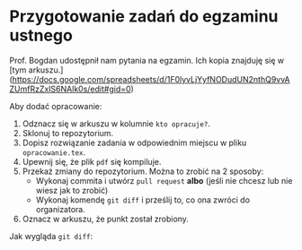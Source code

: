 # Przygotowanie zadań do egzaminu ustnego

Prof. Bogdan udostępnił nam pytania na egzamin.
Ich kopia znajduję się w [tym arkuszu.] (https://docs.google.com/spreadsheets/d/1F0lyvLjYyfNODudUN2nthQ9vvAZUmfRzZxIS6NAlk0s/edit#gid=0)

Aby dodać opracowanie:
1. Odznacz się w arkuszu w kolumnie `kto opracuje?`.
1. Sklonuj to repozytorium.
1. Dopisz rozwiązanie zadania w odpowiednim miejscu w pliku `opracowanie.tex`.
1. Upewnij się, że plik `pdf` się kompiluje.
1. Przekaż zmiany do repozytorium. Można to zrobić na 2 sposoby:
    - Wykonaj commita i utwórz `pull request` **albo** (jeśli nie chcesz lub nie wiesz jak to zrobić)
    - Wykonaj komendę `git diff` i prześlij to, co ona zwróci do organizatora.
1. Oznacz w arkuszu, że punkt został zrobiony.


Jak wygląda `git diff`:
